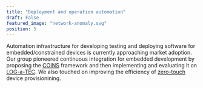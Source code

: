 ```yaml
---
title: "Deployment and operation automation"
draft: False
featured_image: "network-anomaly.svg"
position: 5
---
```


Automation infrastructure for developing testing and deploying software for embedded/constrained devices is currently approaching market adoption. Our group pioneered continuous integration for embedded development by proposing the [COINS](https://ieeexplore.ieee.org/document/8515680) framework and then implementing and evaluating it on [LOG-a-TEC](http://log-a-tec.eu/index.html). We also touched on improving the efficiency of [zero-touch](https://ieeexplore.ieee.org/document/9348119) device provisionining.
